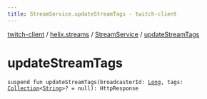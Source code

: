 ```yaml
---
title: StreamService.updateStreamTags - twitch-client
---
```


[twitch-client](../../index.html) / [helix.streams](../index.html) / [StreamService](index.html) / [updateStreamTags](./update-stream-tags.html)

# updateStreamTags

`suspend fun updateStreamTags(broadcasterId: `[`Long`](https://kotlinlang.org/api/latest/jvm/stdlib/kotlin/-long/index.html)`, tags: `[`Collection`](https://kotlinlang.org/api/latest/jvm/stdlib/kotlin.collections/-collection/index.html)`<`[`String`](https://kotlinlang.org/api/latest/jvm/stdlib/kotlin/-string/index.html)`>? = null): HttpResponse`